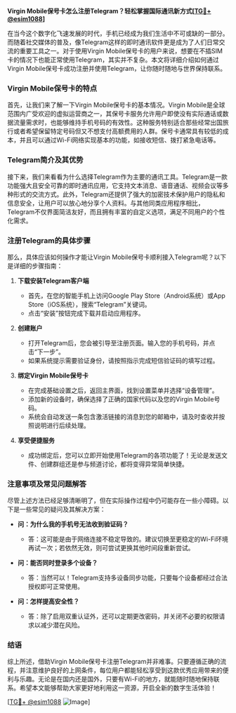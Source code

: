 **Virgin Mobile保号卡怎么注册Telegram？轻松掌握国际通讯新方式[[TG💪+ @esim1088](https://t.me/s/esim1088)]**

在当今这个数字化飞速发展的时代，手机已经成为我们生活中不可或缺的一部分。而随着社交媒体的普及，像Telegram这样的即时通讯软件更是成为了人们日常交流的重要工具之一。对于使用Virgin Mobile保号卡的用户来说，想要在不插SIM卡的情况下也能正常使用Telegram，其实并不复杂。本文将详细介绍如何通过Virgin Mobile保号卡成功注册并使用Telegram，让你随时随地与世界保持联系。

### Virgin Mobile保号卡的特点

首先，让我们来了解一下Virgin Mobile保号卡的基本情况。Virgin Mobile是全球范围内广受欢迎的虚拟运营商之一，其保号卡服务允许用户即使没有实际通话或数据流量需求时，也能够维持手机号码的有效性。这种服务特别适合那些经常出国旅行或者希望保留特定号码但又不想支付高额费用的人群。保号卡通常具有较低的成本，并且可以通过Wi-Fi网络实现基本的功能，如接收短信、拨打紧急电话等。

### Telegram简介及其优势

接下来，我们来看看为什么选择Telegram作为主要的通讯工具。Telegram是一款功能强大且安全可靠的即时通讯应用，它支持文本消息、语音通话、视频会议等多种形式的交流方式。此外，Telegram还提供了强大的加密技术保护用户的隐私和信息安全，让用户可以放心地分享个人资料。与其他同类应用程序相比，Telegram不仅界面简洁友好，而且拥有丰富的自定义选项，满足不同用户的个性化需求。

### 注册Telegram的具体步骤

那么，具体应该如何操作才能让Virgin Mobile保号卡顺利接入Telegram呢？以下是详细的步骤指南：

1. **下载安装Telegram客户端**
   - 首先，在您的智能手机上访问Google Play Store（Android系统）或App Store（iOS系统），搜索“Telegram”关键词。
   - 点击“安装”按钮完成下载并启动应用程序。

2. **创建账户**
   - 打开Telegram后，您会被引导至注册页面。输入您的手机号码，并点击“下一步”。
   - 如果系统提示需要验证身份，请按照指示完成短信验证码的填写过程。

3. **绑定Virgin Mobile保号卡**
   - 在完成基础设置之后，返回主界面，找到设置菜单并选择“设备管理”。
   - 添加新的设备时，确保选择了正确的国家代码以及您的Virgin Mobile号码。
   - 系统会自动发送一条包含激活链接的消息到您的邮箱中，请及时查收并按照说明进行后续处理。

4. **享受便捷服务**
   - 成功绑定后，您可以立即开始使用Telegram的各项功能了！无论是发送文件、创建群组还是参与频道讨论，都将变得异常简单快捷。

### 注意事项及常见问题解答

尽管上述方法已经足够清晰明了，但在实际操作过程中仍可能存在一些小障碍。以下是一些常见的疑问及其解决方案：

- **问：为什么我的手机号无法收到验证码？**
  - 答：这可能是由于网络连接不稳定导致的。建议切换至更稳定的Wi-Fi环境再试一次；若依然无效，则可尝试更换其他时间段重新尝试。
  
- **问：能否同时登录多个设备？**
  - 答：当然可以！Telegram支持多设备同步功能，只要每个设备都经过合法授权即可正常使用。

- **问：怎样提高安全性？**
  - 答：除了启用双重认证外，还可以定期更改密码，并关闭不必要的权限请求以减少潜在风险。

### 结语

综上所述，借助Virgin Mobile保号卡注册Telegram并非难事。只要遵循正确的流程，并注意维护良好的上网条件，每位用户都能轻松享受到这款优秀应用带来的便利与乐趣。无论是在国内还是国外，只要有Wi-Fi的地方，就能随时随地保持联系。希望本文能够帮助大家更好地利用这一资源，开启全新的数字生活体验！

[[TG💪+ @esim1088](https://t.me/s/esim1088) ![Image](https://i.postimg.cc/4NQfJmqS/Snipaste-2025-05-13-00-14-12.png)]